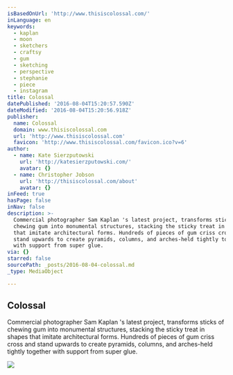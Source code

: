 ```yaml
---
isBasedOnUrl: 'http://www.thisiscolossal.com/'
inLanguage: en
keywords:
  - kaplan
  - moon
  - sketchers
  - craftsy
  - gum
  - sketching
  - perspective
  - stephanie
  - piece
  - instagram
title: Colossal
datePublished: '2016-08-04T15:20:57.590Z'
dateModified: '2016-08-04T15:20:56.918Z'
publisher:
  name: Colossal
  domain: www.thisiscolossal.com
  url: 'http://www.thisiscolossal.com'
  favicon: 'http://www.thisiscolossal.com/favicon.ico?v=6'
author:
  - name: Kate Sierzputowski
    url: 'http://katesierzputowski.com/'
    avatar: {}
  - name: Christopher Jobson
    url: 'http://thisiscolossal.com/about'
    avatar: {}
inFeed: true
hasPage: false
inNav: false
description: >-
  Commercial photographer Sam Kaplan 's latest project, transforms sticks of
  chewing gum into monumental structures, stacking the sticky treat in shapes
  that imitate architectural forms. Hundreds of pieces of gum criss cross and
  stand upwards to create pyramids, columns, and arches-held tightly together
  with support from super glue.
via: {}
starred: false
sourcePath: _posts/2016-08-04-colossal.md
_type: MediaObject

---
```

<article style=""><h1>Colossal</h1><p>Commercial photographer Sam Kaplan 's latest project, transforms sticks of chewing gum into monumental structures, stacking the sticky treat in shapes that imitate architectural forms. Hundreds of pieces of gum criss cross and stand upwards to create pyramids, columns, and arches-held tightly together with support from super glue.</p><img src="https://s3-us-west-2.amazonaws.com/the-grid-img/p/4f63dd7a08eb117fcc92bfb1c70282c91eac1097.jpg" /></article>